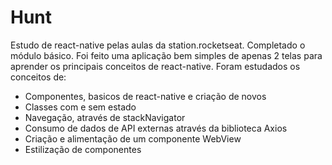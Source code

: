 # Hunt
Estudo de react-native pelas aulas da station.rocketseat. Completado o módulo básico. Foi feito uma aplicação bem simples de apenas 2 telas para aprender os principais conceitos de react-native. 
Foram estudados os conceitos de:

  * Componentes, basicos de react-native e criação de novos
  * Classes com e sem estado
  * Navegação, através de stackNavigator
  * Consumo de dados de API externas através da biblioteca Axios
  * Criação e alimentação de um componente WebView
  * Estilização de componentes

